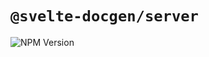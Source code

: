 # `@svelte-docgen/server`

![NPM Version](https://img.shields.io/npm/v/@svelte-docgen/server?style=for-the-badge&logo=npm)
